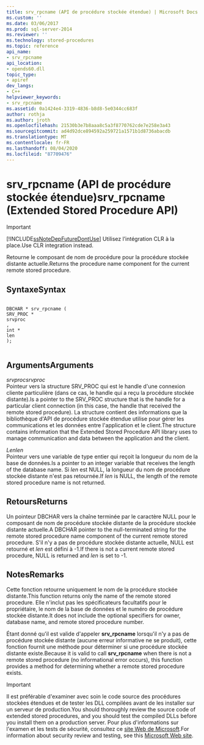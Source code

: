 ```yaml
---
title: srv_rpcname (API de procédure stockée étendue) | Microsoft Docs
ms.custom: ''
ms.date: 03/06/2017
ms.prod: sql-server-2014
ms.reviewer: ''
ms.technology: stored-procedures
ms.topic: reference
api_name:
- srv_rpcname
api_location:
- opends60.dll
topic_type:
- apiref
dev_langs:
- C++
helpviewer_keywords:
- srv_rpcname
ms.assetid: 0a1424e4-3319-4836-b8d8-5e0344cc683f
author: rothja
ms.author: jroth
ms.openlocfilehash: 21530b3e7b8aaa8c5a3f8770762cde7e258e3a43
ms.sourcegitcommit: ad4d92dce894592a259721a1571b1d8736abacdb
ms.translationtype: MT
ms.contentlocale: fr-FR
ms.lasthandoff: 08/04/2020
ms.locfileid: "87709476"
---
```

# <a name="srv_rpcname-extended-stored-procedure-api"></a><span data-ttu-id="d19c8-102">srv_rpcname (API de procédure stockée étendue)</span><span class="sxs-lookup"><span data-stu-id="d19c8-102">srv_rpcname (Extended Stored Procedure API)</span></span>
    
> [!IMPORTANT]  
>  [!INCLUDE[ssNoteDepFutureDontUse](../../includes/ssnotedepfuturedontuse-md.md)] <span data-ttu-id="d19c8-103">Utilisez l’intégration CLR à la place.</span><span class="sxs-lookup"><span data-stu-id="d19c8-103">Use CLR integration instead.</span></span>  
  
 <span data-ttu-id="d19c8-104">Retourne le composant de nom de procédure pour la procédure stockée distante actuelle.</span><span class="sxs-lookup"><span data-stu-id="d19c8-104">Returns the procedure name component for the current remote stored procedure.</span></span>  
  
## <a name="syntax"></a><span data-ttu-id="d19c8-105">Syntaxe</span><span class="sxs-lookup"><span data-stu-id="d19c8-105">Syntax</span></span>  
  
```  
  
DBCHAR * srv_rpcname (  
SRV_PROC *  
srvproc  
,  
int *  
len   
);  
  
```  
  
## <a name="arguments"></a><span data-ttu-id="d19c8-106">Arguments</span><span class="sxs-lookup"><span data-stu-id="d19c8-106">Arguments</span></span>  
 <span data-ttu-id="d19c8-107">*srvproc*</span><span class="sxs-lookup"><span data-stu-id="d19c8-107">*srvproc*</span></span>  
 <span data-ttu-id="d19c8-108">Pointeur vers la structure SRV_PROC qui est le handle d'une connexion cliente particulière (dans ce cas, le handle qui a reçu la procédure stockée distante).</span><span class="sxs-lookup"><span data-stu-id="d19c8-108">Is a pointer to the SRV_PROC structure that is the handle for a particular client connection (in this case, the handle that received the remote stored procedure).</span></span> <span data-ttu-id="d19c8-109">La structure contient des informations que la bibliothèque d'API de procédure stockée étendue utilise pour gérer les communications et les données entre l'application et le client.</span><span class="sxs-lookup"><span data-stu-id="d19c8-109">The structure contains information that the Extended Stored Procedure API library uses to manage communication and data between the application and the client.</span></span>  
  
 <span data-ttu-id="d19c8-110">*Len*</span><span class="sxs-lookup"><span data-stu-id="d19c8-110">*len*</span></span>  
 <span data-ttu-id="d19c8-111">Pointeur vers une variable de type entier qui reçoit la longueur du nom de la base de données.</span><span class="sxs-lookup"><span data-stu-id="d19c8-111">Is a pointer to an integer variable that receives the length of the database name.</span></span> <span data-ttu-id="d19c8-112">Si *len* est NULL, la longueur du nom de procédure stockée distante n'est pas retournée.</span><span class="sxs-lookup"><span data-stu-id="d19c8-112">If *len* is NULL, the length of the remote stored procedure name is not returned.</span></span>  
  
## <a name="returns"></a><span data-ttu-id="d19c8-113">Retours</span><span class="sxs-lookup"><span data-stu-id="d19c8-113">Returns</span></span>  
 <span data-ttu-id="d19c8-114">Un pointeur DBCHAR vers la chaîne terminée par le caractère NULL pour le composant de nom de procédure stockée distante de la procédure stockée distante actuelle.</span><span class="sxs-lookup"><span data-stu-id="d19c8-114">A DBCHAR pointer to the null-terminated string for the remote stored procedure name component of the current remote stored procedure.</span></span> <span data-ttu-id="d19c8-115">S'il n'y a pas de procédure stockée distante actuelle, NULL est retourné et *len* est défini à -1.</span><span class="sxs-lookup"><span data-stu-id="d19c8-115">If there is not a current remote stored procedure, NULL is returned and *len* is set to -1.</span></span>  
  
## <a name="remarks"></a><span data-ttu-id="d19c8-116">Notes</span><span class="sxs-lookup"><span data-stu-id="d19c8-116">Remarks</span></span>  
 <span data-ttu-id="d19c8-117">Cette fonction retourne uniquement le nom de la procédure stockée distante.</span><span class="sxs-lookup"><span data-stu-id="d19c8-117">This function returns only the name of the remote stored procedure.</span></span> <span data-ttu-id="d19c8-118">Elle n'inclut pas les spécificateurs facultatifs pour le propriétaire, le nom de la base de données et le numéro de procédure stockée distante.</span><span class="sxs-lookup"><span data-stu-id="d19c8-118">It does not include the optional specifiers for owner, database name, and remote stored procedure number.</span></span>  
  
 <span data-ttu-id="d19c8-119">Étant donné qu'il est valide d'appeler **srv_rpcname** lorsqu'il n'y a pas de procédure stockée distante (aucune erreur informative ne se produit), cette fonction fournit une méthode pour déterminer si une procédure stockée distante existe.</span><span class="sxs-lookup"><span data-stu-id="d19c8-119">Because it is valid to call **srv_rpcname** when there is not a remote stored procedure (no informational error occurs), this function provides a method for determining whether a remote stored procedure exists.</span></span>  
  
> [!IMPORTANT]  
>  <span data-ttu-id="d19c8-120">Il est préférable d'examiner avec soin le code source des procédures stockées étendues et de tester les DLL compilées avant de les installer sur un serveur de production.</span><span class="sxs-lookup"><span data-stu-id="d19c8-120">You should thoroughly review the source code of extended stored procedures, and you should test the compiled DLLs before you install them on a production server.</span></span> <span data-ttu-id="d19c8-121">Pour plus d'informations sur l'examen et les tests de sécurité, consultez ce [site Web de Microsoft](https://go.microsoft.com/fwlink/?LinkID=54761&amp;clcid=0x409https://msdn.microsoft.com/security/).</span><span class="sxs-lookup"><span data-stu-id="d19c8-121">For information about security review and testing, see this [Microsoft Web site](https://go.microsoft.com/fwlink/?LinkID=54761&amp;clcid=0x409https://msdn.microsoft.com/security/).</span></span>  
  
  
